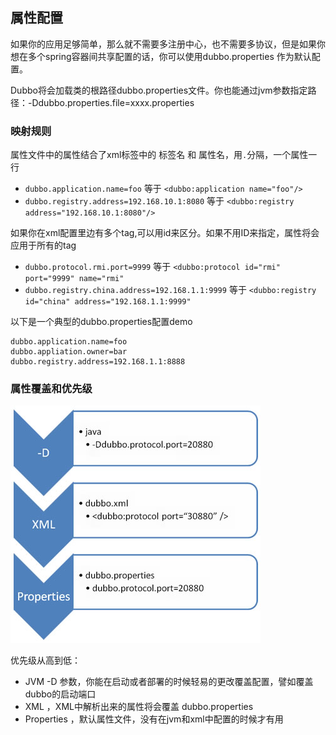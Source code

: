## 属性配置
如果你的应用足够简单，那么就不需要多注册中心，也不需要多协议，但是如果你想在多个spring容器间共享配置的话，你可以使用dubbo.properties
作为默认配置。

Dubbo将会加载类的根路径dubbo.properties文件。你也能通过jvm参数指定路径：-Ddubbo.properties.file=xxxx.properties

### 映射规则

属性文件中的属性结合了xml标签中的 标签名 和 属性名，用`.`分隔，一个属性一行
- `dubbo.application.name=foo` 等于 `<dubbo:application name="foo"/>`
- `dubbo.registry.address=192.168.10.1:8080` 等于 `<dubbo:registry address="192.168.10.1:8080"/>`

如果你在xml配置里边有多个tag,可以用id来区分。如果不用ID来指定，属性将会应用于所有的tag
- `dubbo.protocol.rmi.port=9999` 等于 `<dubbo:protocol id="rmi" port="9999" name="rmi"`
- `dubbo.registry.china.address=192.168.1.1:9999` 等于 `<dubbo:registry id="china" address="192.168.1.1:9999" `

以下是一个典型的dubbo.properties配置demo
```properties
dubbo.application.name=foo
dubbo.appliation.owner=bar
dubbo.registry.address=192.168.1.1:8888
``` 

### 属性覆盖和优先级

![Alt overridepriority](../img/dubbo-properties-override.jpg)

优先级从高到低：
- JVM -D 参数，你能在启动或者部署的时候轻易的更改覆盖配置，譬如覆盖dubbo的启动端口
- XML ，XML中解析出来的属性将会覆盖 dubbo.properties
- Properties ，默认属性文件，没有在jvm和xml中配置的时候才有用

